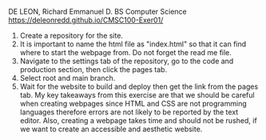 DE LEON, Richard Emmanuel D. 
BS Computer Science
https://deleonredd.github.io/CMSC100-Exer01/
1. Create a repository for the site.
2. It is important to name the html file as "index.html" so that it can find where to start the webpage from. Do not forget the read me file.
3. Navigate to the settings tab of the repository, go to the code and production section, then click the pages tab.
4. Select root and main branch.
5. Wait for the website to build and deploy then get the link from the pages tab.
My key takeaways from this exercise are that we should be careful when creating webpages since HTML and CSS are not programming languages therefore errors are not likely to be reported by the text editor. Also, creating a webpage takes time and should not be rushed, if we want to create an accessible and aesthetic website. 
